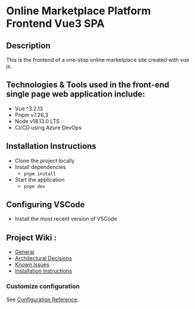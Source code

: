 # Online Marketplace Platform Frontend Vue3 SPA

## Description

This is the frontend of a one-stop online marketplace site created with vue js.

## Technologies & Tools used in the front-end single page web application include:

- Vue ^3.2.13
- Pnpm v7.26.3
- Node v18.13.0 LTS
- CI/CD using Azure DevOps

## Installation Instructions

- Clone the project locally
- Install dependencies
  - `pnpm install`
- Start the application
  - `pnpm dev`

## Configuring VSCode

- Install the most recent version of VSCode

## Project Wiki :

- [General](https://dev.azure.com/rimazmohommed523/Marketplace/_wiki/wikis/Marketplace.wiki/20/Frontend-Vue3-Single-Page-Application)
- [Architectural Decisions](https://dev.azure.com/rimazmohommed523/Marketplace/_wiki/wikis/Marketplace.wiki/28/Architectural-Decisions)
- [Known Issues](https://dev.azure.com/rimazmohommed523/Marketplace/_wiki/wikis/Marketplace.wiki/29/Known-Issues)
- [Installation Instructions](https://dev.azure.com/rimazmohommed523/Marketplace/_wiki/wikis/Marketplace.wiki/30/Installation-Instructions)

### Customize configuration

See [Configuration Reference](https://vitejs.dev/config/).
